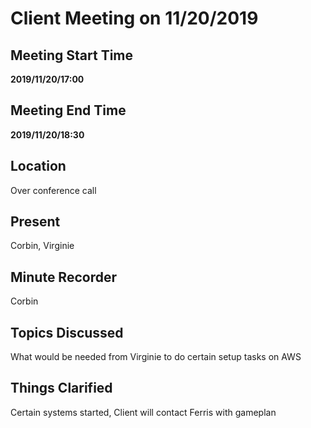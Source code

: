 # Client Meeting on 11/20/2019

## Meeting Start Time

**2019/11/20/17:00**

## Meeting End Time

**2019/11/20/18:30**

## Location

Over conference call 

## Present

Corbin, Virginie

## Minute Recorder

Corbin

## Topics Discussed

What would be needed from Virginie to do certain setup tasks on AWS

## Things Clarified

Certain systems started, Client will contact Ferris with gameplan
